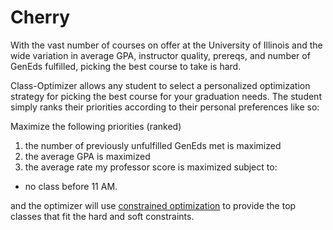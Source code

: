 # Cherry

With the vast number of courses on offer at the University of Illinois and the wide variation in average GPA, instructor quality, prereqs, and number of GenEds fulfilled, picking the best course to take is hard.

Class-Optimizer allows any student to select a personalized optimization strategy for picking the best course for your graduation needs. The student simply ranks their priorities according to their personal preferences like so:

Maximize the following priorities (ranked)
1. the number of previously unfulfilled GenEds met is maximized
2. the average GPA is maximized
3. the average rate my professor score is maximized
subject to:
- no class before 11 AM.

and the optimizer will use [constrained optimization](https://en.wikipedia.org/wiki/Constrained_optimization) to provide the top classes that fit the hard and soft constraints.
